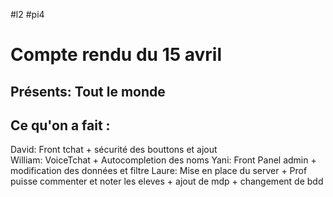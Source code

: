 #l2
#pi4

# Compte rendu du 15 avril 

## Présents: Tout le monde

## Ce qu'on a fait : 

 David: Front tchat + sécurité des bouttons et ajout  
 William: VoiceTchat + Autocompletion des noms
 Yani: Front Panel admin + modification des données et filtre 
 Laure: Mise en place du server + Prof puisse commenter et noter les eleves + ajout de mdp + changement de bdd 

